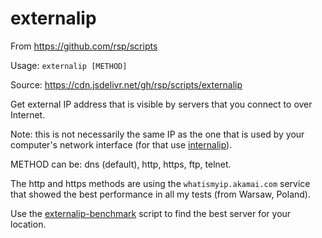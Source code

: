 externalip
==========
From https://github.com/rsp/scripts

Usage: `externalip [METHOD]`

Source: https://cdn.jsdelivr.net/gh/rsp/scripts/externalip

Get external IP address that is visible by servers that you connect to over Internet.

Note: this is not necessarily the same IP as the one that is used by your computer's network interface
(for that use [internalip](internalip.md)).

METHOD can be: dns (default), http, https, ftp, telnet.

The http and https methods are using the `whatismyip.akamai.com` service that showed the best performance in all my tests (from Warsaw, Poland).

Use the [externalip-benchmark](externalip-benchmark.md) script to find the best server for your location.


